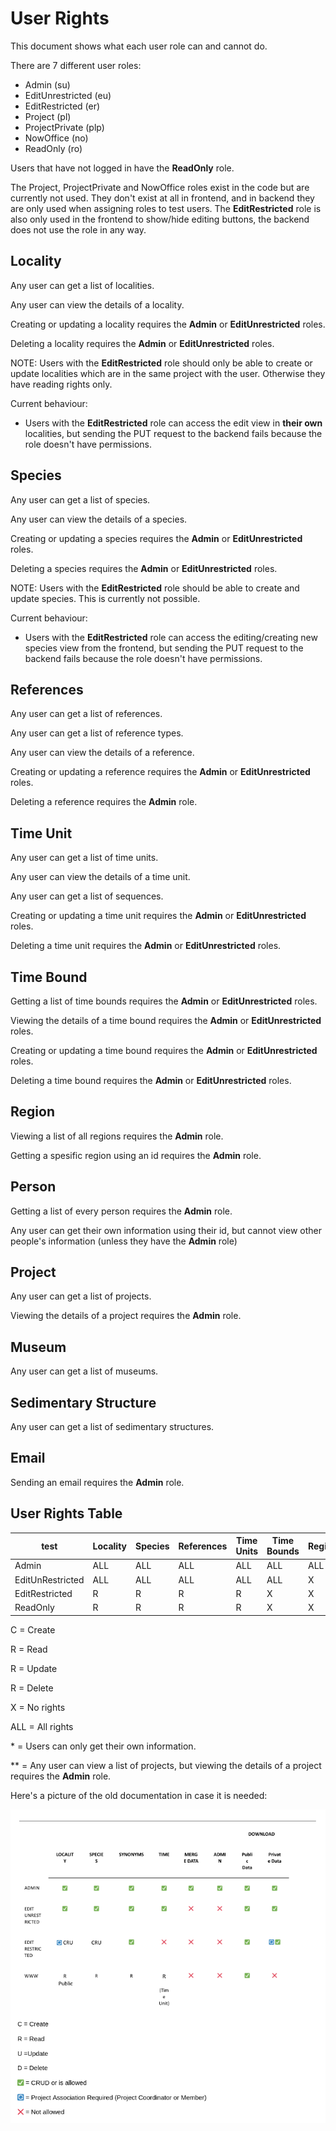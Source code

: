 # User Rights

This document shows what each user role can and cannot do.

There are 7 different user roles:

- Admin (su)
- EditUnrestricted (eu)
- EditRestricted (er)
- Project (pl)
- ProjectPrivate (plp)
- NowOffice (no)
- ReadOnly (ro)

Users that have not logged in have the **ReadOnly** role.

The Project, ProjectPrivate and NowOffice roles exist in the code but are currently not used. They don't exist at all in frontend, and in backend they are only used when assigning roles to test users. The **EditRestricted** role is also only used in the frontend to show/hide editing buttons, the backend does not use the role in any way.

## Locality

Any user can get a list of localities.

Any user can view the details of a locality.

Creating or updating a locality requires the **Admin** or **EditUnrestricted** roles.

Deleting a locality requires the **Admin** or **EditUnrestricted** roles.

NOTE: Users with the **EditRestricted** role should only be able to create or update localities which are in the same project with the user. Otherwise they have reading rights only.

Current behaviour:

- Users with the **EditRestricted** role can access the edit view in **their own** localities, but sending the PUT request to the backend fails because the role doesn't have permissions.

## Species

Any user can get a list of species.

Any user can view the details of a species.

Creating or updating a species requires the **Admin** or **EditUnrestricted** roles.

Deleting a species requires the **Admin** or **EditUnrestricted** roles.

NOTE: Users with the **EditRestricted** role should be able to create and update species. This is currently not possible.

Current behaviour:

- Users with the **EditRestricted** role can access the editing/creating new species view from the frontend, but sending the PUT request to the backend fails because the role doesn't have permissions.

## References

Any user can get a list of references.

Any user can get a list of reference types.

Any user can view the details of a reference.

Creating or updating a reference requires the **Admin** or **EditUnrestricted** roles.

Deleting a reference requires the **Admin** role.

## Time Unit

Any user can get a list of time units.

Any user can view the details of a time unit.

Any user can get a list of sequences.

Creating or updating a time unit requires the **Admin** or **EditUnrestricted** roles.

Deleting a time unit requires the **Admin** or **EditUnrestricted** roles.

## Time Bound

Getting a list of time bounds requires the **Admin** or **EditUnrestricted** roles.

Viewing the details of a time bound requires the **Admin** or **EditUnrestricted** roles.

Creating or updating a time bound requires the **Admin** or **EditUnrestricted** roles.

Deleting a time bound requires the **Admin** or **EditUnrestricted** roles.

## Region

Viewing a list of all regions requires the **Admin** role.

Getting a spesific region using an id requires the **Admin** role.

## Person

Getting a list of every person requires the **Admin** role.

Any user can get their own information using their id, but cannot view other people's information (unless they have the **Admin** role)

## Project

Any user can get a list of projects.

Viewing the details of a project requires the **Admin** role.

## Museum

Any user can get a list of museums.

## Sedimentary Structure

Any user can get a list of sedimentary structures.

## Email

Sending an email requires the **Admin** role.

## User Rights Table

| test             | Locality | Species | References | Time Units | Time Bounds | Regions | Persons | Projects | Museums | Sedimentary Structures | Sending Email |
| ---------------- | -------- | ------- | ---------- | ---------- | ----------- | ------- | ------- | -------- | ------- | ---------------------- | ------------- |
| Admin            | ALL      | ALL     | ALL        | ALL        | ALL         | ALL     | ALL     | ALL      | ALL     | ALL                    | ALL           |
| EditUnRestricted | ALL      | ALL     | ALL        | ALL        | ALL         | X       | X\*     | R\*\*    | ALL     | ALL                    | X             |
| EditRestricted   | R        | R       | R          | R          | X           | X       | X\*     | R\*\*    | R       | R                      | X             |
| ReadOnly         | R        | R       | R          | R          | X           | X       | X\*     | R\*\*    | R       | R                      | X             |

C = Create

R = Read

R = Update

R = Delete

X = No rights

ALL = All rights

\* = Users can only get their own information.

\*\* = Any user can view a list of projects, but viewing the details of a project requires the **Admin** role.

Here's a picture of the old documentation in case it is needed:

![image](./images/oikeudet.png)
